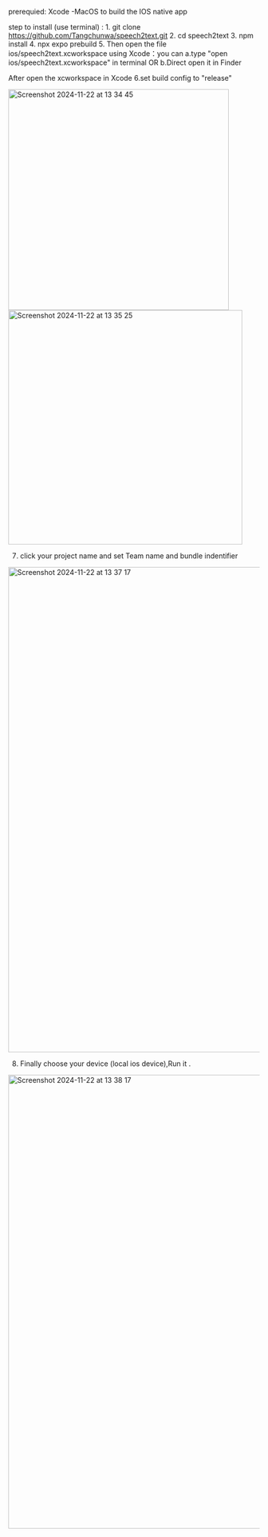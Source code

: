 prerequied:
Xcode -MacOS to build the IOS native app

step to install (use terminal) :
1.
git clone https://github.com/Tangchunwa/speech2text.git
2.
cd speech2text
3.
npm install
4.
npx expo prebuild
5.
Then open the file  ios/speech2text.xcworkspace using Xcode：you can a.type "open ios/speech2text.xcworkspace" in terminal  OR
        b.Direct open it in Finder 

After open the xcworkspace in Xcode 
6.set build config to "release"

<img width="442" alt="Screenshot 2024-11-22 at 13 34 45" src="https://github.com/user-attachments/assets/ed00dd98-28b0-494f-b1f8-553c9dbc4f02">
<img width="469" alt="Screenshot 2024-11-22 at 13 35 25" src="https://github.com/user-attachments/assets/d25e5f9d-5a17-4d4a-9a4c-b46d0256ce8e">


7. click your project name and set Team name and bundle indentifier

<img width="971" alt="Screenshot 2024-11-22 at 13 37 17" src="https://github.com/user-attachments/assets/f90d344e-3215-4dbb-936c-d2ae40d0bfbc">

8. Finally choose your device (local ios device),Run it .

<img width="908" alt="Screenshot 2024-11-22 at 13 38 17" src="https://github.com/user-attachments/assets/979d0bd9-bc10-45f8-90c6-fd5f9548408c">




